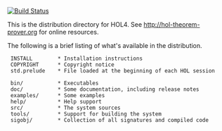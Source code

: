 [![Build Status](https://github.com/HOL-Theorem-Prover/HOL/actions/workflows/docker-ci.yml/badge.svg)](https://github.com/HOL-Theorem-Prover/HOL/actions/workflows/docker-ci.yml)

This is the distribution directory for HOL4.
See http://hol-theorem-prover.org for online resources.

The following is a brief listing of what's available in the distribution.

     INSTALL        * Installation instructions
     COPYRIGHT      * Copyright notice
     std.prelude    * File loaded at the beginning of each HOL session

     bin/           * Executables
     doc/           * Some documentation, including release notes
     examples/      * Some examples
     help/          * Help support
     src/           * The system sources
     tools/         * Support for building the system
     sigobj/        * Collection of all signatures and compiled code
